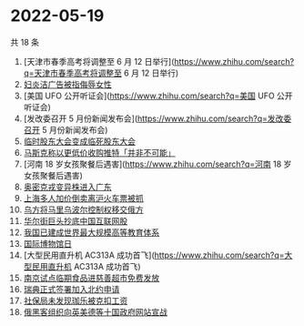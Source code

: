 # 2022-05-19

共 18 条

<!-- BEGIN -->
<!-- 最后更新时间 Thu May 19 2022 06:15:14 GMT+0800 (China Standard Time) -->

1. [天津市春季高考将调整至 6 月 12 日举行](https://www.zhihu.com/search?q=天津市春季高考将调整至 6 月 12
   日举行)
1. [妇炎洁广告被指侮辱女性](https://www.zhihu.com/search?q=妇炎洁广告被指侮辱女性)
1. [美国 UFO 公开听证会](https://www.zhihu.com/search?q=美国 UFO 公开听证会)
1. [发改委召开 5 月份新闻发布会](https://www.zhihu.com/search?q=发改委召开 5 月份新闻发布会)
1. [临时股东大会变成临死股东大会](https://www.zhihu.com/search?q=临时股东大会变成临死股东大会)
1. [马斯克称以更低价收购推特「并非不可能」](https://www.zhihu.com/search?q=马斯克称以更低价收购推特「并非不可能」)
1. [河南 18 岁女孩聚餐后遇害](https://www.zhihu.com/search?q=河南 18 岁女孩聚餐后遇害)
1. [奥密克戎变异株进入广东](https://www.zhihu.com/search?q=奥密克戎变异株进入广东)
1. [上海多人加价倒卖离沪火车票被抓](https://www.zhihu.com/search?q=上海多人加价倒卖离沪火车票被抓)
1. [乌方将马里乌波尔控制权移交俄方](https://www.zhihu.com/search?q=乌方将马里乌波尔控制权移交俄方)
1. [华尔街巨头抄底中国互联网股](https://www.zhihu.com/search?q=华尔街巨头抄底中国互联网股)
1. [我国已建成世界最大规模高等教育体系](https://www.zhihu.com/search?q=我国已建成世界最大规模高等教育体系)
1. [国际博物馆日](https://www.zhihu.com/search?q=国际博物馆日)
1. [大型民用直升机 AC313A 成功首飞](https://www.zhihu.com/search?q=大型民用直升机 AC313A 成功首飞)
1. [南京试点临期食品进慈善超市免费发放](https://www.zhihu.com/search?q=南京试点临期食品进慈善超市免费发放)
1. [瑞典正式签署加入北约申请](https://www.zhihu.com/search?q=瑞典正式签署加入北约申请)
1. [社保局未发现珈乐被克扣工资](https://www.zhihu.com/search?q=社保局未发现珈乐被克扣工资)
1. [俄黑客组织向英美德等十国政府网站宣战](https://www.zhihu.com/search?q=俄黑客组织向英美德等十国政府网站宣战)

<!-- END -->
